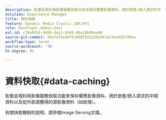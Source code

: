 ```yaml
---
description: 影像呈現利用影像服務快取功能來保存響應影像資料、用於嵌套/嵌入請求的中間資料以及從外部源獲得的源影像資料（如紋理）。
solution: Experience Manager
title: 資料快取
feature: Dynamic Media Classic,SDK/API
role: Developer,Admin,User
exl-id: c7be9254-0dd4-4ec3-8448-86a18b9bea0d
source-git-commit: 38afaf2ed0f01868f02e236e941b23eed5b790aa
workflow-type: tm+mt
source-wordcount: '78'
ht-degree: 0%

---
```


# 資料快取{#data-caching}

影像呈現利用影像服務快取功能來保存響應影像資料、用於嵌套/嵌入請求的中間資料以及從外部源獲得的源影像資料（如紋理）。

有關快取機制的說明，請參閱Image Serving文檔。
